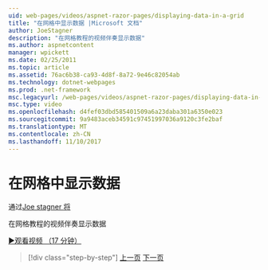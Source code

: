 ```yaml
---
uid: web-pages/videos/aspnet-razor-pages/displaying-data-in-a-grid
title: "在网格中显示数据 |Microsoft 文档"
author: JoeStagner
description: "在网格教程的视频伴奏显示数据"
ms.author: aspnetcontent
manager: wpickett
ms.date: 02/25/2011
ms.topic: article
ms.assetid: 76ac6b38-ca93-4d8f-8a72-9e46c82054ab
ms.technology: dotnet-webpages
ms.prod: .net-framework
msc.legacyurl: /web-pages/videos/aspnet-razor-pages/displaying-data-in-a-grid
msc.type: video
ms.openlocfilehash: d4fef03dbd585401509a6a23daba301a6350e023
ms.sourcegitcommit: 9a9483aceb34591c97451997036a9120c3fe2baf
ms.translationtype: MT
ms.contentlocale: zh-CN
ms.lasthandoff: 11/10/2017
---
```

<a name="displaying-data-in-a-grid"></a>在网格中显示数据
====================
通过[Joe stagner 将](https://github.com/JoeStagner)

在网格教程的视频伴奏显示数据

[&#9654;观看视频 （17 分钟）](https://channel9.msdn.com/Blogs/ASP-NET-Site-Videos/displaying-data-in-a-grid)

>[!div class="step-by-step"]
[上一页](working-with-data-part-2.md)
[下一页](displaying-data-in-a-chart-part-1.md)
